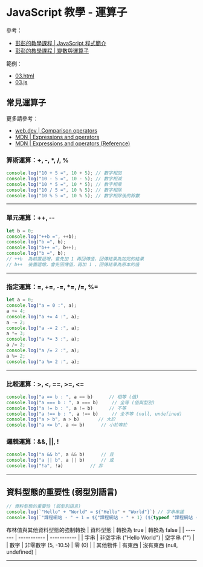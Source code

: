 # JavaScript 教學 - 運算子


參考：
* [彭彭的教學課程 | JavaScript 程式簡介](https://docs.google.com/presentation/d/1qMZrWHPZbJsxqJuISYqoXj3FqAk4nfngpV88YirReqk/edit?usp=sharing)
* [彭彭的教學課程 | 變數與運算子](https://docs.google.com/presentation/d/1x_Qa87sDiIMpwu8Sx8VSGSrO-hQKb5heEfLnn8BaY2Y/edit?usp=sharing)

範例：
* [03.html](../demo/03.html)
* [03.js](../demo/03.js)

## 常見運算子
更多請參考：
* [web.dev | Comparison operators](https://web.dev/learn/javascript/comparison)
* [MDN | Expressions and operators](https://developer.mozilla.org/en-US/docs/Web/JavaScript/Guide/Expressions_and_operators)
* [MDN | Expressions and operators (Reference)](https://developer.mozilla.org/en-US/docs/Web/JavaScript/Reference#expressions_and_operators)

### 算術運算：+, -, *, /, %
```js
console.log("10 + 5 =", 10 + 5); // 數字相加
console.log("10 - 5 =", 10 - 5); // 數字相減
console.log("10 * 5 =", 10 * 5); // 數字相乘
console.log("10 / 5 =", 10 % 5); // 數字相除
console.log("10 % 5 =", 10 % 5); // 數字相除後的餘數
```

---

### 單元運算：++, --
```js
let b = 0;
console.log("++b =", ++b);
console.log("b =", b);
console.log("b++ =", b++);
console.log("b =", b);
// ++b	為前置遞增，會先加 1 再回傳值，回傳結果為加完的結果
// b++	後置遞增，會先回傳值，再加 1 ，回傳結果為原本的值
```

---

### 指定運算：=, +=, -=, *=, /=, %=
```js
let a = 0;
console.log("a = 0 :", a);
a += 4;
console.log("a += 4 :", a);
a -= 2;
console.log("a -= 2 :", a);
a *= 3;
console.log("a *= 3 :", a);
a /= 2;
console.log("a /= 2 :", a);
a %= 2;
console.log("a %= 2 :", a);
```

---

### 比較運算：>, <, ==, >=, <=
```js
console.log("a == b : ", a == b)      // 相等 (值)
console.log("a === b : ", a === b)     // 全等 (值與型別)
console.log("a != b : ", a != b)      // 不等
console.log("a !== b : ", a !== b)     // 全不等 (null, undefined)
console.log("a > b", a > b)       // 大於
console.log("a <= b", a <= b)      // 小於等於
```

### 邏輯運算：&&, ||, !
```js
console.log("a && b", a && b)      // 且
console.log("a || b", a || b)      // 或
console.log("!a", !a)          // 非
```

---

## 資料型態的重要性 (弱型別語言)
```js
// 資料型態的重要性 (弱型別語言)
console.log(`"Hello" + "World" = ${"Hello" + "World"}`) // 字串串接
console.log(`"課程網站 - " + 1 = ${"課程網站 - " + 1} (${typeof "課程網站 - " + 1}`);      // 把 1 轉換成字串後，字串串接
```
布林值與其他資料型態的強制轉換
| 資料型態 | 轉換為 true | 轉換為 false |
| ------- | ----------- | ----------- |
|  字串    | 非空字串 ("Hello World") | 空字串 ("") |
| 數字     | 非零數字 (5, -10.5)  | 零 (0) |
| 其他物件 | 有東西 | 沒有東西 (null, undefined) |

---
